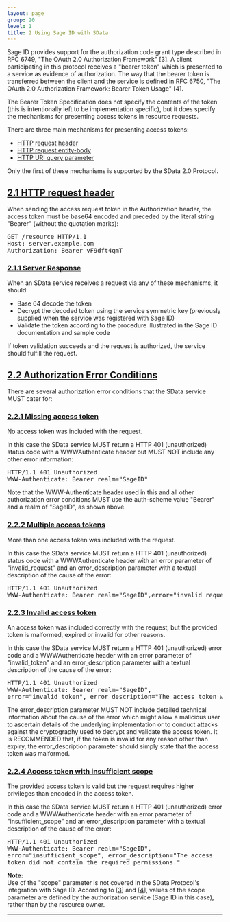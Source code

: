 ```yaml
---
layout: page
group: 20
level: 1
title: 2 Using Sage ID with SData
---
```


Sage ID provides support for the authorization code grant type described in RFC 6749, "The OAuth 2.0 Authorization Framework" [3]. A client participating in this protocol receives a "bearer token" which is 
presented to a service as evidence of authorization. The way that the bearer token is transferred 
between the client and the service is defined in RFC 6750, "The OAuth 2.0 Authorization Framework: 
Bearer Token Usage" [4].

The Bearer Token Specification does not specify the contents of the token (this is intentionally left to be 
implementation specific), but it does specify the mechanisms for presenting access tokens in resource 
requests.

There are three main mechanisms for presenting access tokens:

*  [HTTP request header](#request-header)
*  [HTTP request entity-body](#error-conditions)
*  [HTTP URI query parameter](../../core/0211/ "2.11 Query Parameters")

Only the first of these mechanisms is supported by the SData 2.0 Protocol.

## <a name="request-header" href="#request-header">2.1  HTTP request header</a>

When sending the access request token in the Authorization header, the access token must be base64 
encoded and preceded by the literal string "Bearer" (without the quotation marks):

<pre>
GET /resource HTTP/1.1
Host: server.example.com
Authorization: Bearer vF9dft4qmT
</pre>

### <a name="server-response" href="#server-response">2.1.1  Server Response</a>

When an SData service receives a request via any of these mechanisms, it should:

*  Base 64 decode the token
*  Decrypt the decoded token using the service symmetric key (previously supplied when the service was registered with Sage ID)
*  Validate the token according to the procedure illustrated in the Sage ID documentation and sample code

If token validation succeeds and the request is authorized, the service should fulfill the request.

## <a name="error-conditions" href="#error-conditions">2.2 Authorization Error Conditions</a>

There are several authorization error conditions that the SData service MUST cater for:

### <a name="missing-access-token" href="#missing-access-token">2.2.1  Missing access token</a>

No access token was included with the request. 

In this case the SData service MUST return a HTTP 401 (unauthorized) status code with a WWWAuthenticate header but MUST NOT include any other error information: 
<pre>
HTTP/1.1 401 Unauthorized
WWW-Authenticate: Bearer realm="SageID"
</pre>

Note that the WWW-Authenticate header used in this and all other authorization error conditions MUST use the auth-scheme value "Bearer" and a realm of "SageID", as shown above.

### <a name="multiple-access-tokens" href="#multiple-access-tokens">2.2.2  Multiple access tokens</a>

More than one access token was included with the request.

In this case the SData service MUST return a HTTP 401 (unauthorized) status code with a WWWAuthenticate header with an error parameter of "invalid_request" and an error_description parameter 
with a textual description of the cause of the error:

<pre>
HTTP/1.1 401 Unauthorized 
WWW-Authenticate: Bearer realm="SageID",error="invalid_request", error_description="Multiple access tokens were supplied."
</pre>

### <a name="invalid-access-token" href="#invalid-access-token">2.2.3  Invalid access token</a>

An access token was included correctly with the request, but the provided token is malformed, expired 
or invalid for other reasons.

In this case the SData service MUST return a HTTP 401 (unauthorized) error code and a WWWAuthenticate header with an error parameter of "invalid_token" and an error_description parameter with a textual description of the cause of the error:

<pre>
HTTP/1.1 401 Unauthorized   
WWW-Authenticate: Bearer realm="SageID",   
error="invalid_token", error_description="The access token was expired."
</pre>

The error_description parameter MUST NOT include detailed technical information about the cause of 
the error which might allow a malicious user to ascertain details of the underlying implementation or to 
conduct attacks against the cryptography used to decrypt and validate the access token. It is 
RECOMMENDED that, if the token is invalid for any reason other than expiry, the error_description 
parameter should simply state that the access token was malformed.

### <a name="access-token-insufficient-scope" href="#access-token-insufficient-scope">2.2.4  Access token with insufficient scope</a>

The provided access token is valid but the request requires higher privileges than encoded in the access 
token. 

In this case the SData service MUST return a HTTP 401 (unauthorized) error code and a WWWAuthenticate header with an error parameter of "insufficient_scope" and an error_description 
parameter with a textual description of the cause of the error:

<pre>
HTTP/1.1 401 Unauthorized   
WWW-Authenticate: Bearer realm="SageID",   
error="insufficient_scope", error_description="The access   
token did not contain the required permissions."
</pre>

**Note:**   
Use of the "scope" parameter is not covered in the SData Protocol's integration with Sage ID. According 
to [[3](../06-0300/#3)] and [[4](../06-0300/#4)], values of the scope parameter are defined by the authorization service (Sage ID in this 
case), rather than by the resource owner.

***